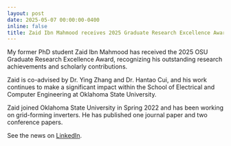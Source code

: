 ```yaml
---
layout: post
date: 2025-05-07 00:00:00-0400
inline: false
title: Zaid Ibn Mahmood receives 2025 Graduate Research Excellence Award at OSU
---
```


My former PhD student Zaid Ibn Mahmood has received the 2025 OSU Graduate Research Excellence Award, recognizing his outstanding research achievements and scholarly contributions.

Zaid is co-advised by Dr. Ying Zhang and Dr. Hantao Cui, and his work continues to make a significant impact within the School of Electrical and Computer Engineering at Oklahoma State University.

Zaid joined Oklahoma State University in Spring 2022 and has been working on grid-forming inverters. He has published one journal paper and two conference papers. 

See the news on [LinkedIn](https://www.linkedin.com/posts/osu-ece_researchexcellence-graduateaward-osuece-activity-7323464637390225409-DQUu).